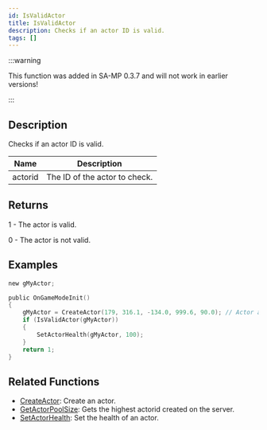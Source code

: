 ```yaml
---
id: IsValidActor
title: IsValidActor
description: Checks if an actor ID is valid.
tags: []
---
```


:::warning

This function was added in SA-MP 0.3.7 and will not work in earlier versions!

:::

## Description

Checks if an actor ID is valid.

| Name    | Description                   |
| ------- | ----------------------------- |
| actorid | The ID of the actor to check. |

## Returns

1 - The actor is valid.

0 - The actor is not valid.

## Examples

```c
new gMyActor;

public OnGameModeInit()
{
    gMyActor = CreateActor(179, 316.1, -134.0, 999.6, 90.0); // Actor as a salesperson in Ammunation.
    if (IsValidActor(gMyActor))
    {
        SetActorHealth(gMyActor, 100);
    }
    return 1;
}
```

## Related Functions

- [CreateActor](CreateActor): Create an actor.
- [GetActorPoolSize](GetActorPoolSize): Gets the highest actorid created on the server.
- [SetActorHealth](SetActorHealth): Set the health of an actor.
